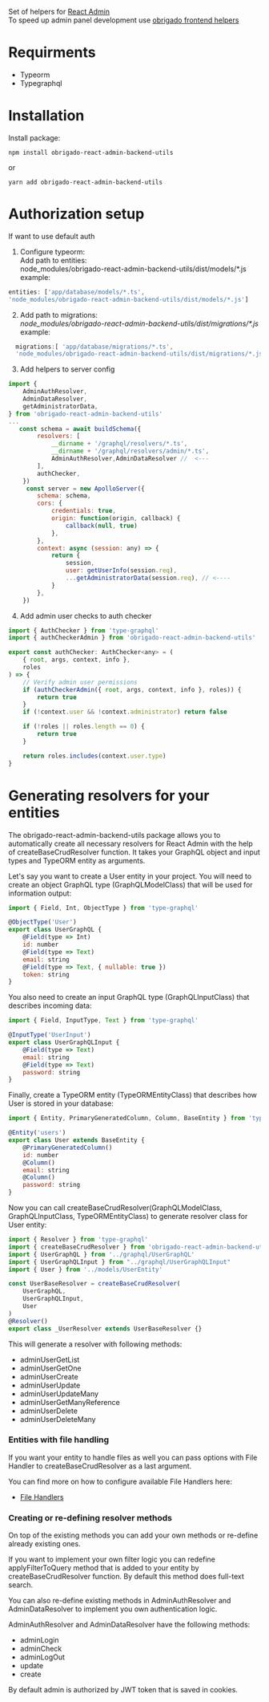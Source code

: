 Set of helpers for [React Admin](https://github.com/marmelab/react-admin)\
To speed up admin panel development use [obrigado frontend helpers](https://github.com/kultprosvet/obrigado-react-admin-frontend-utils)
# Requirments
+ Typeorm
+ Typegraphql
# Installation
Install package:
```
npm install obrigado-react-admin-backend-utils
```
or
```
yarn add obrigado-react-admin-backend-utils
```
# Authorization setup
If want to use default auth 
1. Configure typeorm:\
Add path to entities:\
node_modules/obrigado-react-admin-backend-utils/dist/models/\*.js\
example:
```javascript
entities: ['app/database/models/*.ts',
'node_modules/obrigado-react-admin-backend-utils/dist/models/*.js'] 
```
2. Add path to migrations:\
*node_modules/obrigado-react-admin-backend-utils/dist/migrations/\*.js*   
example:
```javascript
  migrations:[ 'app/database/migrations/*.ts',
  'node_modules/obrigado-react-admin-backend-utils/dist/migrations/*.js'], 
```
3. Add helpers to server config 
```javascript
import {
    AdminAuthResolver,
    AdminDataResolver,
    getAdministratorData,
} from 'obrigado-react-admin-backend-utils'
...
   const schema = await buildSchema({
        resolvers: [
            __dirname + '/graphql/resolvers/*.ts',
            __dirname + '/graphql/resolvers/admin/*.ts',
            AdminAuthResolver,AdminDataResolver //  <---
        ],
        authChecker,
    })
     const server = new ApolloServer({
        schema: schema,
        cors: {
            credentials: true,
            origin: function(origin, callback) {
                callback(null, true)
            },
        },
        context: async (session: any) => {
            return {
                session,
                user: getUserInfo(session.req),
                ...getAdministratorData(session.req), // <----
            }
        },
    })
```
4. Add  admin user checks to auth checker
```javascript
import { AuthChecker } from 'type-graphql'
import { authCheckerAdmin } from 'obrigado-react-admin-backend-utils'

export const authChecker: AuthChecker<any> = (
    { root, args, context, info },
    roles
) => {
    // Verify admin user permissions
    if (authCheckerAdmin({ root, args, context, info }, roles)) {
        return true
    }
    if (!context.user && !context.administrator) return false

    if (!roles || roles.length == 0) {
        return true
    }

    return roles.includes(context.user.type)
}
```
# Generating resolvers for your entities
The obrigado-react-admin-backend-utils package allows you to automatically create all necessary resolvers for React Admin with the help of createBaseCrudResolver function. It takes your GraphQL object and input types and TypeORM entity as arguments.

Let's say you want to create a User entity in your project.
You will need to create an object GraphQL type (GraphQLModelClass) that will be used for information output:
```javascript
import { Field, Int, ObjectType } from 'type-graphql'

@ObjectType('User')
export class UserGraphQL {
    @Field(type => Int)
    id: number
    @Field(type => Text)
    email: string
    @Field(type => Text, { nullable: true })
    token: string
}
```
You also need to create an input GraphQL type (GraphQLInputClass) that describes incoming data:
```javascript
import { Field, InputType, Text } from 'type-graphql'

@InputType('UserInput')
export class UserGraphQLInput {
    @Field(type => Text)
    email: string
    @Field(type => Text)
    password: string
}
```
Finally, create a TypeORM entity (TypeORMEntityClass) that describes how User is stored in your database:
```javascript
import { Entity, PrimaryGeneratedColumn, Column, BaseEntity } from 'typeorm'

@Entity('users')
export class User extends BaseEntity {
    @PrimaryGeneratedColumn()
    id: number
    @Column()
    email: string
    @Column()
    password: string
}
```
  
Now you can call createBaseCrudResolver(GraphQLModelClass, GraphQLInputClass, TypeORMEntityClass) to generate resolver class for User entity:
```javascript
import { Resolver } from 'type-graphql'
import { createBaseCrudResolver } from 'obrigado-react-admin-backend-utils'
import { UserGraphQL } from '../graphql/UserGraphQL'
import { UserGraphQLInput } from "../graphql/UserGraphQLInput"
import { User } from '../models/UserEntity'

const UserBaseResolver = createBaseCrudResolver(
    UserGraphQL,
    UserGraphQLInput,
    User
)
@Resolver()
export class _UserResolver extends UserBaseResolver {}
```
This will generate a resolver with following methods:
+ adminUserGetList
+ adminUserGetOne
+ adminUserCreate
+ adminUserUpdate
+ adminUserUpdateMany
+ adminUserGetManyReference
+ adminUserDelete
+ adminUserDeleteMany

### Entities with file handling
If you want your entity to handle files as well you can pass options with File Handler to createBaseCrudResolver as a last argument. 

You can find more on how to configure available File Handlers here:
+ [File Handlers](doc/FileHandlers.md)

### Creating or re-defining resolver methods
On top of the existing methods you can add your own methods or re-define already existing ones.

If you want to implement your own filter logic you can redefine applyFilterToQuery method that is added to your entity by createBaseCrudResolver function. By default this method does full-text search.

You can also re-define existing methods in AdminAuthResolver and AdminDataResolver to implement you own authentication logic.

AdminAuthResolver and AdminDataResolver have the following methods:
+ adminLogin
+ adminCheck
+ adminLogOut
+ update
+ create

By default admin is authorized by JWT token that is saved in cookies. 